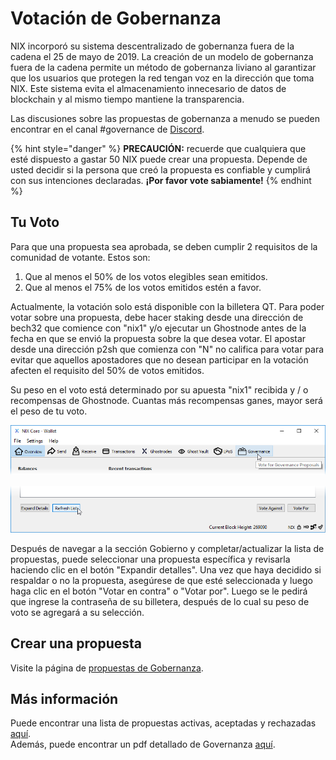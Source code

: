 # Votación de Gobernanza

NIX incorporó su sistema descentralizado de gobernanza fuera de la cadena el 25 de mayo de 2019. La creación de un modelo de gobernanza fuera de la cadena permite un método de gobernanza liviano al garantizar que los usuarios que protegen la red tengan voz en la dirección que toma NIX. Este sistema evita el almacenamiento innecesario de datos de blockchain y al mismo tiempo mantiene la transparencia.

Las discusiones sobre las propuestas de gobernanza a menudo se pueden encontrar en el canal \#governance de [Discord](https://discordapp.com/invite/HGuvDTW).

{% hint style="danger" %}
**PRECAUCIÓN:** recuerde que cualquiera que esté dispuesto a gastar 50 NIX puede crear una propuesta. Depende de usted decidir si la persona que creó la propuesta es confiable y cumplirá con sus intenciones declaradas. **¡Por favor vote sabiamente!**
{% endhint %}

## **Tu Voto**

Para que una propuesta sea aprobada, se deben cumplir 2 requisitos de la comunidad de votante. Estos son:

1.  Que al menos el 50% de los votos elegibles sean emitidos.
2.  Que al menos el 75% de los votos emitidos estén a favor.

Actualmente, la votación solo está disponible con la billetera QT. Para poder votar sobre una propuesta, debe hacer staking desde una dirección de bech32 que comience con "nix1" y/o ejecutar un Ghostnode antes de la fecha en que se envió la propuesta sobre la que desea votar. El apostar desde una dirección p2sh que comienza con "N" no califica para votar para evitar que aquellos apostadores que no desean participar en la votación afecten el requisito del 50% de votos emitidos.

Su peso en el voto está determinado por su apuesta "nix1" recibida y / o recompensas de Ghostnode. Cuantas más recompensas ganes, mayor será el peso de tu voto. 

![Haga clic en el bot&#xF3;n de gobiemo](../.gitbook/assets/qt-governance.png)

![Haga clic en el bot&#xF3;n &quot;Lista de restituci&#xF3;n&quot; para completar/actualizar la lista de propuestas.](../.gitbook/assets/qt-gov-refresh.png)

Después de navegar a la sección Gobierno y completar/actualizar la lista de propuestas, puede seleccionar una propuesta específica y revisarla haciendo clic en el botón "Expandir detalles". Una vez que haya decidido si respaldar o no la propuesta, asegúrese de que esté seleccionada y luego haga clic en el botón "Votar en contra" o "Votar por". Luego se le pedirá que ingrese la contraseña de su billetera, después de lo cual su peso de voto se agregará a su selección.

## **Crear una propuesta**

Visite la página de [propuestas de Gobernanza](https://wiki.nixplatform.io/home/v/espanol/github-and-feedback/governance-proposals).

## **Más información**

Puede encontrar una lista de propuestas activas, aceptadas y rechazadas [aquí](https://governance.nixplatform.io/#/proposals).  
Además, puede encontrar un pdf detallado de Governanza [aquí](https://nixplatform.io/wp-content/uploads/2019/02/NixGovernance.pdf).

